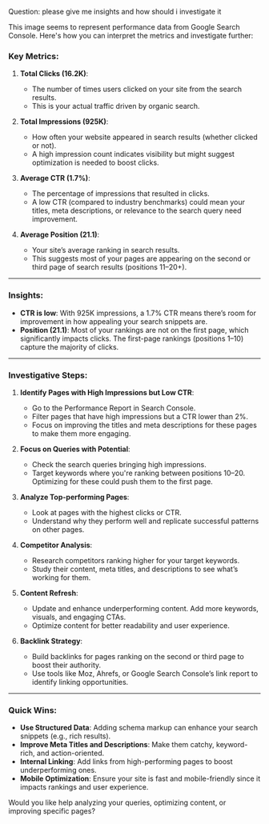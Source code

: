 Question: please give me insights and how should i investigate it 

This image seems to represent performance data from Google Search Console. Here's how you can interpret the metrics and investigate further:

### Key Metrics:
1. **Total Clicks (16.2K)**: 
   - The number of times users clicked on your site from the search results.
   - This is your actual traffic driven by organic search.

2. **Total Impressions (925K)**:
   - How often your website appeared in search results (whether clicked or not).
   - A high impression count indicates visibility but might suggest optimization is needed to boost clicks.

3. **Average CTR (1.7%)**:
   - The percentage of impressions that resulted in clicks.
   - A low CTR (compared to industry benchmarks) could mean your titles, meta descriptions, or relevance to the search query need improvement.

4. **Average Position (21.1)**:
   - Your site’s average ranking in search results.
   - This suggests most of your pages are appearing on the second or third page of search results (positions 11–20+).

---

### Insights:
- **CTR is low**: With 925K impressions, a 1.7% CTR means there’s room for improvement in how appealing your search snippets are.
- **Position (21.1)**: Most of your rankings are not on the first page, which significantly impacts clicks. The first-page rankings (positions 1–10) capture the majority of clicks.

---

### Investigative Steps:
1. **Identify Pages with High Impressions but Low CTR**:
   - Go to the Performance Report in Search Console.
   - Filter pages that have high impressions but a CTR lower than 2%.
   - Focus on improving the titles and meta descriptions for these pages to make them more engaging.

2. **Focus on Queries with Potential**:
   - Check the search queries bringing high impressions.
   - Target keywords where you're ranking between positions 10–20. Optimizing for these could push them to the first page.

3. **Analyze Top-performing Pages**:
   - Look at pages with the highest clicks or CTR.
   - Understand why they perform well and replicate successful patterns on other pages.

4. **Competitor Analysis**:
   - Research competitors ranking higher for your target keywords.
   - Study their content, meta titles, and descriptions to see what’s working for them.

5. **Content Refresh**:
   - Update and enhance underperforming content. Add more keywords, visuals, and engaging CTAs.
   - Optimize content for better readability and user experience.

6. **Backlink Strategy**:
   - Build backlinks for pages ranking on the second or third page to boost their authority.
   - Use tools like Moz, Ahrefs, or Google Search Console’s link report to identify linking opportunities.

---

### Quick Wins:
- **Use Structured Data**: Adding schema markup can enhance your search snippets (e.g., rich results).
- **Improve Meta Titles and Descriptions**: Make them catchy, keyword-rich, and action-oriented.
- **Internal Linking**: Add links from high-performing pages to boost underperforming ones.
- **Mobile Optimization**: Ensure your site is fast and mobile-friendly since it impacts rankings and user experience.

Would you like help analyzing your queries, optimizing content, or improving specific pages?
